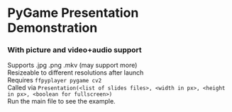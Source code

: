 # PyGame Presentation Demonstration
### With picture and video+audio support
Supports .jpg .png .mkv (may support more)  
Resizeable to different resolutions after launch  
Requires `ffpyplayer pygame cv2`  
Called via `Presentation(<list of slides files>, <width in px>, <height in px>, <boolean for fullscreen>)`  
Run the main file to see the example.